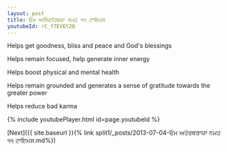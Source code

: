 ```yaml
---
layout: post
title: ਓਮ ਅਨਿੰਦਹਿਥਯਾ ਨਮਹ ੧੧ ਟਾਇਮਸ
youtubeId: rC_f7EVEY2Q
---
```

 
 
Helps get goodness, bliss and peace and God's blessings
 
Helps remain focused, help generate inner energy 
 
Helps boost physical and mental health 
 
Helps remain grounded and generates a sense of gratitude towards the greater power 
 
Helps reduce bad karma
 
 
 
 


{% include youtubePlayer.html id=page.youtubeId %}
 
[Next]({{ site.baseurl }}{% link  split1/_posts/2013-07-04-ਓਮ ਅਹੋਰਥਰਾਯਾ ਨਮਹ ੧੧ ਟਾਇਮਸ.md%})
 
